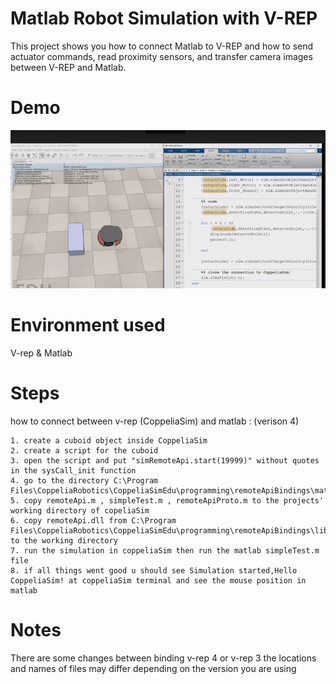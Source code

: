 # Matlab Robot Simulation with V-REP
This project shows you how to connect Matlab to V-REP and how to send actuator commands, read proximity sensors, and transfer camera images between V-REP and Matlab.

# Demo
![Farmers Market Finder Demo](Demo.gif)

# Environment used 
V-rep & Matlab

# Steps
how to connect between v-rep (CoppeliaSim) and matlab : (verison 4)

    1. create a cuboid object inside CoppeliaSim
    2. create a script for the cuboid
    3. open the script and put "simRemoteApi.start(19999)" without quotes in the sysCall_init function
    4. go to the directory C:\Program Files\CoppeliaRobotics\CoppeliaSimEdu\programming\remoteApiBindings\matlab\matlab
    5. copy remoteApi.m , simpleTest.m , remoteApiProto.m to the projects' working directory of copeliaSim
    6. copy remoteApi.dll from C:\Program Files\CoppeliaRobotics\CoppeliaSimEdu\programming\remoteApiBindings\lib\lib\Windows to the working directory 
    7. run the simulation in coppeliaSim then run the matlab simpleTest.m file
    8. if all things went good u should see Simulation started,Hello CoppeliaSim! at coppeliaSim terminal and see the mouse position in matlab 

# Notes
There are some changes between binding v-rep 4 or v-rep 3
the locations and names of files may differ depending on the version you are using
    
